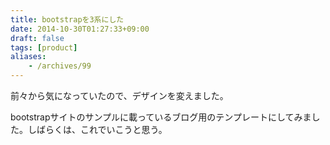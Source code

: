```yaml
---
title: bootstrapを3系にした
date: 2014-10-30T01:27:33+09:00
draft: false
tags: [product]
aliases:
    - /archives/99
---
```


前々から気になっていたので、デザインを変えました。
bootstrapサイトのサンプルに載っているブログ用のテンプレートにしてみました。しばらくは、これでいこうと思う。

